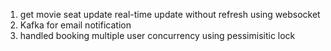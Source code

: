 1. get movie seat update real-time update without refresh using websocket
2. Kafka for email notification
3. handled booking multiple user concurrency using pessimisitic lock 
